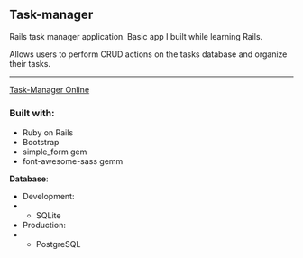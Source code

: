 ## Task-manager

Rails task manager application. 
Basic app I built while learning Rails.

Allows users to perform CRUD actions on the tasks database and organize their tasks.

------------
[Task-Manager Online](https://task-manager-1234.herokuapp.com/ "CTRL + click to open in new tab")

### Built with:

- Ruby on Rails
- Bootstrap
- simple_form gem
- font-awesome-sass gemm

**Database**:

 - Development:
 - - SQLite
 - Production:
 - - PostgreSQL
